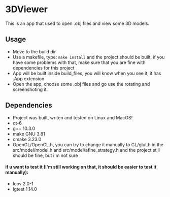 # 3DViewer

This is an app that used to open .obj files and view some 3D models.

## Usage

* Move to the build dir
* Use a makefile, type: `make install` and the project should be built, if you have some problems with that, make sure that you are fine with dependencies for this project
* App will be built inside build_files, you will know when you see it, it has .App extension
* Open the app, choose some .obj files and go use the rotating and screenshoting it.

## Dependencies

* Project was built, writen and tested on Linux and MacOS! 
* qt-6
* g++ 10.3.0
* make GNU 3.81
* cmake 3.23.0
* OpenGL/OpenGL.h, you can try to change it manually to GL/glut.h in the src/model/model.h and src/model/afine_strategy.h and the project still should be fine, but i'm not sure

#### if u want to test it (I'm still working on that, it should be easier to test it manually):

* lcov 2.0-1
* lgtest 1.14.0
